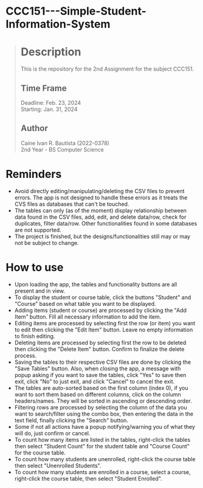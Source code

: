 # CCC151---Simple-Student-Information-System

> # Description
> This is the repository for the 2nd Assignment for the subject CCC151.
> 
> ## Time Frame
> Deadline: Feb. 23, 2024 <br>
> Starting: Jan. 31, 2024 
> 
> ## Author
> Caine Ivan R. Bautista (2022-0378) <br>
> 2nd Year - BS Computer Science 

# Reminders
- Avoid directly editing/manipulating/deleting the CSV files to prevent errors. The app is not designed to handle these errors as it treats the CVS files as databases that can't be touched.
- The tables can only (as of the moment) display relationship between data found in the CSV files, add, edit, and delete data/row, check for duplicates, filter data/row. Other functionalities found in some databases are not supported.
- The project is finished, but the designs/functionalities still may or may not be subject to change.

# How to use
- Upon loading the app, the tables and functionality buttons are all present and in view.
- To display the student or course table, click the buttons "Student" and "Course" based on what table you want to be displayed.
- Adding items (student or course) are processed by clicking the "Add Item" button. Fill all necessary information to add the item.
- Editing items are processed by selecting first the row (or item) you want to edit then clicking the "Edit Item" button. Leave no empty information to finish editing.
- Deleting items are processed by selecting first the row to be deleted then clicking the "Delete Item" button. Confirm to finalize the delete process.
- Saving the tables to their respective CSV files are done by clicking the "Save Tables" button. Also, when closing the app, a message with popup asking if you want to save the tables, click "Yes" to save then exit, click "No" to just exit, and click "Cancel" to cancel the exit.
- The tables are auto-sorted based on the first column (index 0), if you want to sort them based on different columns, click on the column headers/names. They will be sorted in ascending or descending order.
- Filtering rows are processed by selecting the column of the data you want to search/filter using the combo box, then entering the data in the text field, finally clicking the "Search" button.
- Some if not all actions have a popup notifying/warning you of what they will do, just confirm or cancel.
- To count how many items are listed in the tables, right-click the tables then select "Student Count" for the student table and "Course Count" for the course table.
- To count how many students are unenrolled, right-click the course table then select "Unenrolled Students".
- To count how many students are enrolled in a course, select a course, right-click the course table, then select "Student Enrolled".